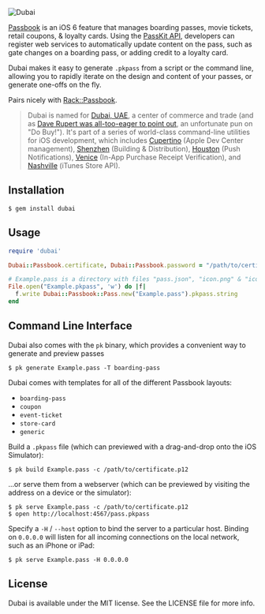 ![Dubai](https://raw.github.com/nomad/nomad.github.io/assets/dubai-banner.png)

[Passbook](http://www.apple.com/ios/whats-new/#passbook) is an iOS 6 feature that manages boarding passes, movie tickets, retail coupons, & loyalty cards. Using the [PassKit API](https://developer.apple.com/library/prerelease/ios/#documentation/UserExperience/Reference/PassKit_Framework/_index.html), developers can register web services to automatically update content on the pass, such as gate changes on a boarding pass, or adding credit to a loyalty card.

Dubai makes it easy to generate `.pkpass` from a script or the command line, allowing you to rapidly iterate on the design and content of your passes, or generate one-offs on the fly.

Pairs nicely with [Rack::Passbook](https://github.com/mattt/rack-passbook).

> Dubai is named for [Dubai, UAE](http://en.wikipedia.org/wiki/Dubai), a center of commerce and trade (and as [Dave Rupert was all-too-eager to point out](https://twitter.com/davatron5000/status/304321180259721216), an unfortunate pun on "Do Buy!").
> It's part of a series of world-class command-line utilities for iOS development, which includes [Cupertino](https://github.com/mattt/cupertino) (Apple Dev Center management), [Shenzhen](https://github.com/mattt/shenzhen) (Building & Distribution), [Houston](https://github.com/mattt/houston) (Push Notifications),  [Venice](https://github.com/mattt/venice) (In-App Purchase Receipt Verification), and [Nashville](https://github.com/nomad/nashville) (iTunes Store API).

## Installation

    $ gem install dubai

## Usage

```ruby
require 'dubai'

Dubai::Passbook.certificate, Dubai::Passbook.password = "/path/to/certificate.p12", "..."

# Example.pass is a directory with files "pass.json", "icon.png" & "icon@2x.png"
File.open("Example.pkpass", 'w') do |f|
  f.write Dubai::Passbook::Pass.new("Example.pass").pkpass.string
end
```

## Command Line Interface

Dubai also comes with the `pk` binary, which provides a convenient way to generate and preview passes

    $ pk generate Example.pass -T boarding-pass

Dubai comes with templates for all of the different Passbook layouts:

- `boarding-pass`
- `coupon`
- `event-ticket`
- `store-card`
- `generic`

Build a `.pkpass` file (which can previewed with a drag-and-drop onto the iOS Simulator):

    $ pk build Example.pass -c /path/to/certificate.p12

...or serve them from a webserver (which can be previewed by visiting the address on a device or the simulator):

    $ pk serve Example.pass -c /path/to/certificate.p12
    $ open http://localhost:4567/pass.pkpass

Specify a `-H` / `--host` option to bind the server to a particular host. Binding on `0.0.0.0` will listen for all incoming connections on the local network, such as an iPhone or iPad:

    $ pk serve Example.pass -H 0.0.0.0


## License

Dubai is available under the MIT license. See the LICENSE file for more info.
